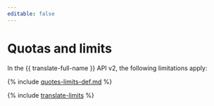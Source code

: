 ```yaml
---
editable: false
---
```

# Quotas and limits

In the {{ translate-full-name }} API v2, the following limitations apply:

{% include [quotes-limits-def.md](../../_includes/quotes-limits-def.md) %}

{% include [translate-limits](../../_includes/translate-limits.md) %}

